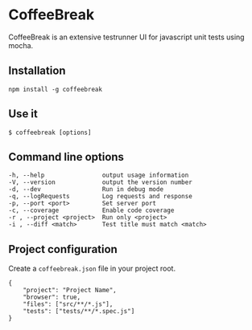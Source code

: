 CoffeeBreak
===========

CoffeeBreak is an extensive testrunner UI for javascript unit tests using mocha.


Installation
------------
    npm install -g coffeebreak


Use it
------
    $ coffeebreak [options]


Command line options
--------------------
    -h, --help                output usage information
    -V, --version             output the version number
    -d, --dev                 Run in debug mode
    -q, --logRequests         Log requests and response
    -p, --port <port>         Set server port
    -c, --coverage            Enable code coverage
    -r , --project <project>  Run only <project>
    -i , --diff <match>       Test title must match <match>

Project configuration
---------------------

Create a `coffeebreak.json` file in your project root.

    {
        "project": "Project Name",
        "browser": true,
        "files": ["src/**/*.js"],
        "tests": ["tests/**/*.spec.js"]
    }


